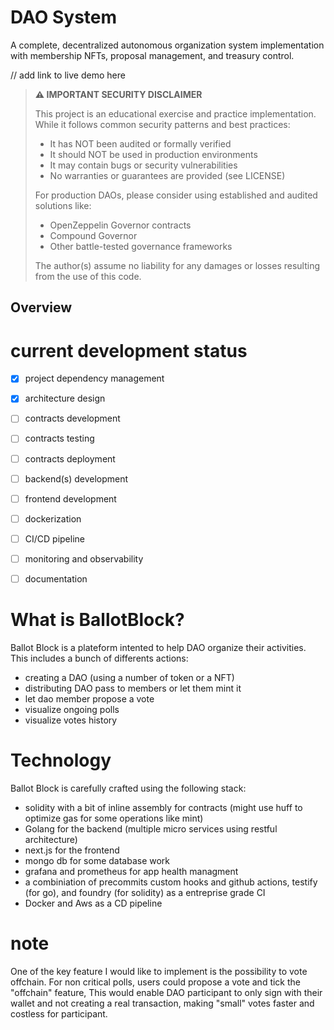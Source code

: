 # DAO System

A complete, decentralized autonomous organization system implementation with membership NFTs, proposal management, and treasury control. 

// add link to live demo here

> **⚠️ IMPORTANT SECURITY DISCLAIMER**
>
> This project is an educational exercise and practice implementation. While it follows common security patterns and best practices:
>
> - It has NOT been audited or formally verified
> - It should NOT be used in production environments
> - It may contain bugs or security vulnerabilities
> - No warranties or guarantees are provided (see LICENSE)
>
> For production DAOs, please consider using established and audited solutions like:
> - OpenZeppelin Governor contracts
> - Compound Governor
> - Other battle-tested governance frameworks
>
> The author(s) assume no liability for any damages or losses resulting from the use of this code.

## Overview

# current development status
- [x] project dependency management 
- [x] architecture design
- [ ] contracts development
- [ ] contracts testing
- [ ] contracts deployment
- [ ] backend(s) development
- [ ] frontend development
- [ ] dockerization
- [ ] CI/CD pipeline
- [ ] monitoring and observability
- [ ] documentation


# What is BallotBlock?
Ballot Block is a plateform intented to help DAO organize their activities.
This includes a bunch of differents actions:
- creating a DAO (using a number of token or a NFT)
- distributing DAO pass to members or let them mint it 
- let dao member propose a vote
- visualize ongoing polls
- visualize votes history

# Technology
Ballot Block is carefully crafted using the following stack:
- solidity with a bit of inline assembly for contracts (might use huff to optimize gas for some operations like mint)
- Golang for the backend (multiple micro services using restful architecture)
- next.js for the frontend 
- mongo db for some database work
- grafana and prometheus for app health managment
- a combiniation of precommits custom hooks and github actions, testify (for go), and foundry (for solidity) as a entreprise grade CI 
- Docker and Aws as a CD pipeline

# note 
One of the key feature I would like to implement is the possibility to vote offchain. 
For non critical polls, users could propose a vote and tick the "offchain" feature,
This would enable DAO participant to only sign with their wallet and not creating a real transaction, making "small" votes faster and costless for participant.
